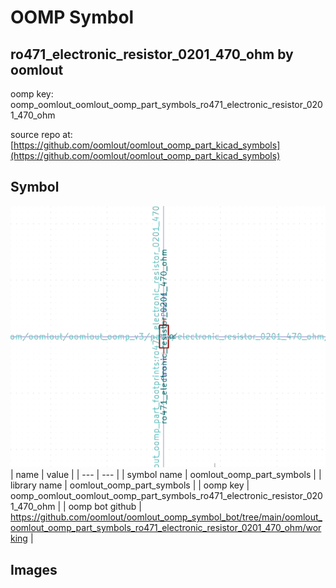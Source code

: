 # OOMP Symbol  
## ro471_electronic_resistor_0201_470_ohm  by oomlout  
  
oomp key: oomp_oomlout_oomlout_oomp_part_symbols_ro471_electronic_resistor_0201_470_ohm  
  
source repo at: [https://github.com/oomlout/oomlout_oomp_part_kicad_symbols](https://github.com/oomlout/oomlout_oomp_part_kicad_symbols)  
## Symbol  
  
[![working.png](working_600.png)](working.png)  
| name | value | 
| --- | --- | 
| symbol name | oomlout_oomp_part_symbols | 
| library name | oomlout_oomp_part_symbols | 
| oomp key | oomp_oomlout_oomlout_oomp_part_symbols_ro471_electronic_resistor_0201_470_ohm | 
| oomp bot github | https://github.com/oomlout/oomlout_oomp_symbol_bot/tree/main/oomlout_oomlout_oomp_part_symbols_ro471_electronic_resistor_0201_470_ohm/working | 
## Images  
